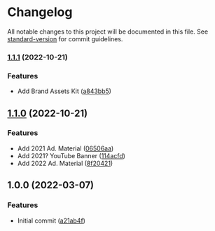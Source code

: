 # Changelog

All notable changes to this project will be documented in this file. See [standard-version](https://github.com/conventional-changelog/standard-version) for commit guidelines.

### [1.1.1](https://github.com/NetherGamesMC/media-kit/compare/v1.1.0...v1.1.1) (2022-10-21)


### Features

* Add Brand Assets Kit ([a843bb5](https://github.com/NetherGamesMC/media-kit/commit/a843bb5fbfaa3767fb4100f9287b8cef02a2e50e))

## [1.1.0](https://github.com/NetherGamesMC/media-kit/compare/v1.0.0...v1.1.0) (2022-10-21)


### Features

* Add 2021 Ad. Material ([06506aa](https://github.com/NetherGamesMC/media-kit/commit/06506aa92ac979c7bb0a7d48a9ea67f03fe30fdb))
* Add 2021? YouTube Banner ([114acfd](https://github.com/NetherGamesMC/media-kit/commit/114acfdcec050e1324901f2781c64a560375b941))
* Add 2022 Ad. Material ([8f20421](https://github.com/NetherGamesMC/media-kit/commit/8f2042160ade2932acc9d82a5e94fcaeab0a5c6c))

## 1.0.0 (2022-03-07)


### Features

* Initial commit ([a21ab4f](https://github.com/NetherGamesMC/media-kit/commit/a21ab4f8f86905860f24fed4be32a0e34ddde7c4))
